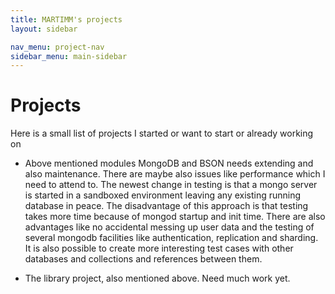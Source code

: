 ```yaml
---
title: MARTIMM's projects
layout: sidebar

nav_menu: project-nav
sidebar_menu: main-sidebar
---
```


# Projects


Here is a small list of projects I started or want to start or already
working on
* Above mentioned modules MongoDB and BSON needs extending and also maintenance. There are maybe also issues like performance which I need to attend to. The newest change in testing is that a mongo server is started in a sandboxed environment leaving any existing running database in peace.
The disadvantage of this approach is that testing takes more time because of mongod startup and init time.
There are also advantages like no accidental messing up user data and the testing of several mongodb facilities like authentication, replication
and sharding. It is also possible to create more interesting test cases
with other databases and collections and references between them.
<!--
To follow the project look at the <a href="https://github.com/MARTIMM/mongo-perl6-driver/wiki" target="_blank">driver wiki</a>.
-->
* The library project, also mentioned above. Need much work yet.
